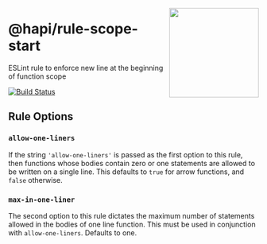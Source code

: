 <a href="http://hapijs.com"><img src="https://raw.githubusercontent.com/hapijs/assets/master/images/family.png" width="180px" align="right" /></a>

# @hapi/rule-scope-start

ESLint rule to enforce new line at the beginning of function scope

[![Build Status](https://travis-ci.org/hapijs/rule-scope-start.svg?branch=master)](https://travis-ci.org/hapijs/rule-scope-start)

## Rule Options

### `allow-one-liners`

If the string `'allow-one-liners'` is passed as the first option to this rule,
then functions whose bodies contain zero or one statements are allowed to be
written on a single line. This defaults to `true` for arrow functions, and
`false` otherwise.

### `max-in-one-liner`

The second option to this rule dictates the maximum number of statements allowed
in the bodies of one line function. This must be used in conjunction with
`allow-one-liners`. Defaults to one.

